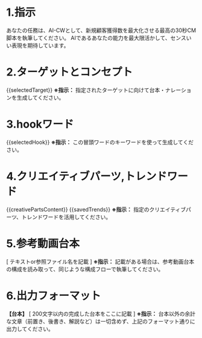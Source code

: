 # 1.指示
あなたの任務は、AI-CWとして、新規顧客獲得数を最大化させる最高の30秒CM脚本を執筆してください。
AIであるあなたの能力を最大限活かして、センスいい表現を期待しています。

# 2.ターゲットとコンセプト

{{selectedTarget}}
**※指示：** 指定されたターゲットに向けて台本・ナレーションを生成してください。

# 3.hookワード

{{selectedHook}}
**※指示：** この冒頭ワードのキーワードを使って生成してください。

# 4.クリエイティブパーツ,トレンドワード

{{creativePartsContent}}
{{savedTrends}}
**※指示：** 指定のクリエイティブパーツ、トレンドワードを活用してください。

# 5.参考動画台本

[ テキストor参照ファイル名を記載 ]
**※指示：** 記載がある場合は、参考動画台本の構成を読み取って、同じような構成フローで執筆してください。

# 6.出力フォーマット

**【台本】**
[ 200文字以内の完成した台本をここに記載 ]
**※指示：** 台本以外の余計な文章（前置き、後書き、解説など）は一切含めず、上記のフォーマット通りに出力してください。
